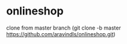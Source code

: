 # onlineshop

clone from master branch (git clone -b master https://github.com/aravindls/onlineshop.git)
